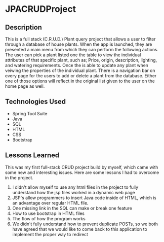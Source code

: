 # JPACRUDProject

<h2>Description </h2>

This is a full stack (C.R.U.D.) Plant query project that allows a user to filter through a database of house plants. When the app is launched, they are presented a main menu from which they can perform the following actions. The user can pick a plant listed one the table to view the individual attributes of that specific plant, such as; Price, origin, description, lighting, and watering requirements. Once the is able to update any plant when veiwing the properties of the individual plant. There is a navigation bar on every page for the users to add or delete a plant from the database. Either one of those options will reflect in the original list given to the user on the home page as well.


<h2>Technologies Used</h2>

<ul>
<li>Spring Tool Suite</li>
<li>Java</li>
<li>SQL</li>
<li>HTML</li>
<li>CSS</li>
<li>Bootstrap</li>
</ul>

<h2>Lessons Learned</h2>
This was my first full-stack CRUD project build by myself, which came with some new and interesting issues. Here are some lessons I had to overcome in the project. 

<ol>
<li>I didn't allow myself to use any html files in the project to fully understand how the jsp files worked in a dynamic web page</li>

<li>JSP's allow programmers to insert Java code inside of HTML, which is an advantage over regular HTML file.</li>
<li>One missing link in the SQL can make or break one feature</li>
<li>How to use bootstrap in HTML files</li>
<li>The flow of how the program works  </li>
<li>We didn't fully understand how to prevent duplicate POSTs, so we both have agreed that we would like to come back to this application to implement the proper way to redirect</li>
</ol>
